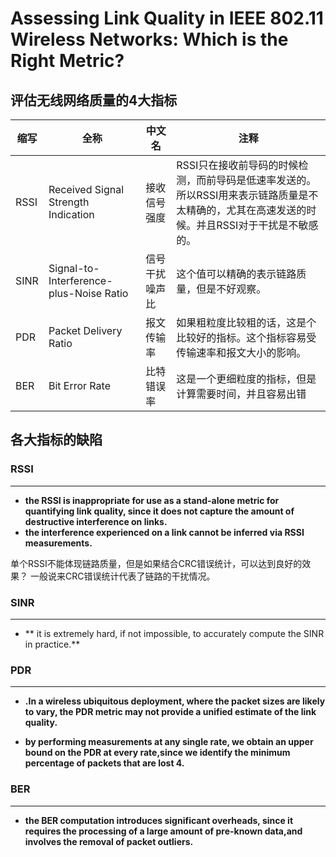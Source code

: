 # Assessing Link Quality in IEEE 802.11 Wireless Networks: Which is the Right Metric?

## 评估无线网络质量的4大指标
|缩写|全称|中文名|注释|
|----|---|----|----|
|RSSI|Received Signal Strength Indication|接收信号强度|RSSI只在接收前导码的时候检测，而前导码是低速率发送的。所以RSSI用来表示链路质量是不太精确的，尤其在高速发送的时候。并且RSSI对于干扰是不敏感的。|
|SINR|Signal-to-Interference-plus-Noise Ratio|信号干扰噪声比|这个值可以精确的表示链路质量，但是不好观察。|
|PDR|Packet Delivery Ratio|报文传输率|如果粗粒度比较粗的话，这是个比较好的指标。这个指标容易受传输速率和报文大小的影响。|
|BER|Bit Error Rate|比特错误率|这是一个更细粒度的指标，但是计算需要时间，并且容易出错|

## 各大指标的缺陷
### RSSI
---
- **the RSSI is inappropriate for use as a stand-alone metric for quantifying link quality, since it does not capture the amount of destructive interference on links.**
- **the interference experienced on a link cannot be inferred via RSSI measurements.**

单个RSSI不能体现链路质量，但是如果结合CRC错误统计，可以达到良好的效果？ 一般说来CRC错误统计代表了链路的干扰情况。

### SINR
---
- ** it is extremely hard, if not impossible, to accurately compute the SINR in practice.**

### PDR
---
- **.In a wireless ubiquitous deployment, where the packet sizes are likely to vary, the PDR metric may not provide a unified estimate of the link quality.**

- **by performing measurements at any single rate, we obtain an upper bound on the PDR at every rate,since we identify the minimum percentage of packets that are lost 4.**

### BER
---
- **the BER computation introduces significant overheads, since it requires the processing of a large amount of pre-known data,and involves the removal of packet outliers.**

